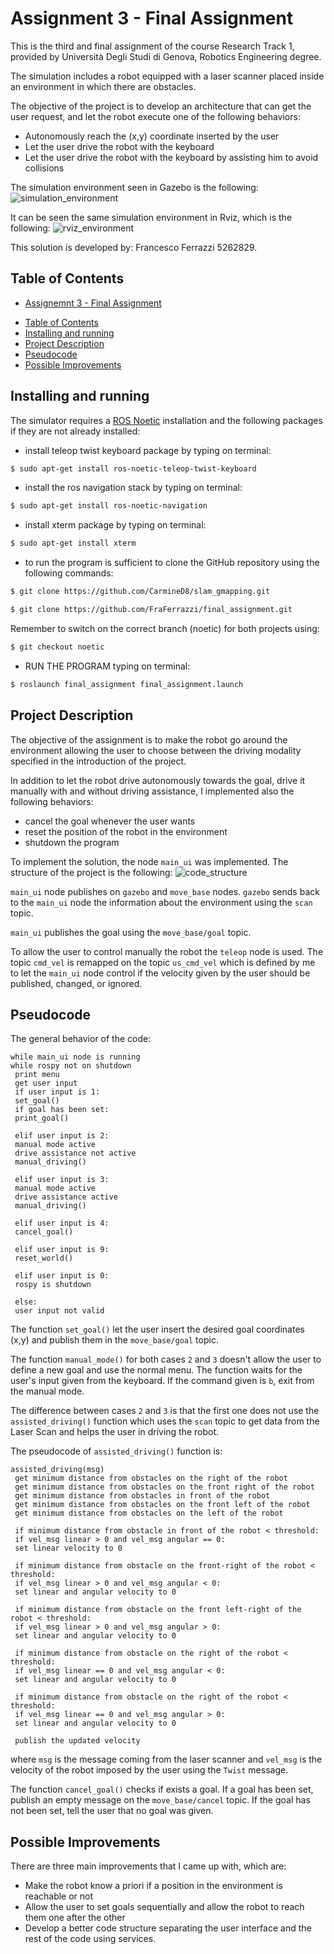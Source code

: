 Assignment 3 - Final Assignment
==================================

This is the third and final assignment of the course Research Track 1, provided by Università Degli Studi di Genova, Robotics Engineering degree.

The simulation includes a robot equipped with a laser scanner placed inside an environment in which there are obstacles. 

The objective of the project is to develop an architecture that can get the user request, and let the robot execute one of the following behaviors:
* Autonomously reach the (x,y) coordinate inserted by the user
* Let the user drive the robot with the keyboard
* Let the user drive the robot with the keyboard by assisting him to avoid collisions

The simulation environment seen in Gazebo is the following:
![simulation_environment](https://github.com/FraFerrazzi/final_assignment/blob/noetic/images/Schermata%202022-02-01%20alle%2020.54.15.png)

It can be seen the same simulation environment in Rviz, which is the following:
![rviz_environment](https://github.com/FraFerrazzi/final_assignment/blob/noetic/images/Schermata%202022-02-01%20alle%2021.35.05.png)

This solution is developed by: Francesco Ferrazzi 5262829.

Table of Contents
----------------------

- [Assignemnt 3 - Final Assignment](#assignemnt-3---final-assignment)
 * [Table of Contents](#table-of-contents)
 * [Installing and running](#installing-and-running)
 * [Project Description](#project-description)
 * [Pseudocode](#pseudocode)
 * [Possible Improvements](#possible-improvements)

Installing and running
----------------------

The simulator requires a [ROS Noetic](http://wiki.ros.org/noetic/Installation) installation and the following packages if they are not already installed:

* install teleop twist keyboard package by typing on terminal:
```bash
$ sudo apt-get install ros-noetic-teleop-twist-keyboard
```
* install the ros navigation stack by typing on terminal:
```bash
$ sudo apt-get install ros-noetic-navigation
```
* install xterm package by typing on terminal:
```bash
$ sudo apt-get install xterm
```
* to run the program is sufficient to clone the GitHub repository using the following commands:
```bash
$ git clone https://github.com/CarmineD8/slam_gmapping.git
```
```bash
$ git clone https://github.com/FraFerrazzi/final_assignment.git
```
Remember to switch on the correct branch (noetic) for both projects using:
```bash
$ git checkout noetic
```
* RUN THE PROGRAM typing on terminal:
```bash
$ roslaunch final_assignment final_assignment.launch
```

Project Description
-------------------

The objective of the assignment is to make the robot go around the environment allowing the user to choose between the driving modality specified in the introduction of the project.

In addition to let the robot drive autonomously towards the goal, drive it manually with and without driving assistance, I implemented also the following behaviors:
* cancel the goal whenever the user wants
* reset the position of the robot in the environment 
* shutdown the program 

To implement the solution, the node `main_ui` was implemented.
The structure of the project is the following:
![code_structure](https://github.com/FraFerrazzi/final_assignment/blob/noetic/images/Schermata%202022-02-01%20alle%2022.16.38.png)

`main_ui` node publishes on `gazebo` and `move_base` nodes. `gazebo` sends back to the `main_ui` node the information about the environment using the `scan` topic.

`main_ui` publishes the goal using the `move_base/goal` topic. 

To allow the user to control manually the robot the `teleop` node is used. The topic `cmd_vel` is remapped on the topic `us_cmd_vel` which is defined by me to let the `main_ui` node control if the velocity given by the user should be published, changed, or ignored. 

Pseudocode
-----------------

The general behavior of the code:
```
while main_ui node is running
while rospy not on shutdown
 print menu
 get user input
 if user input is 1:
 set_goal()
 if goal has been set:
 print_goal()
 
 elif user input is 2:
 manual mode active
 drive assistance not active
 manual_driving()

 elif user input is 3:
 manual mode active 
 drive assistance active
 manual_driving()

 elif user input is 4:
 cancel_goal()

 elif user input is 9:
 reset_world()

 elif user input is 0:
 rospy is shutdown

 else:
 user input not valid
```

The function `set_goal()` let the user insert the desired goal coordinates (x,y) and publish them in the `move_base/goal` topic.

The function `manual_mode()` for both cases `2` and `3` doesn't allow the user to define a new goal and use the normal menu. The function waits for the user's input given from the keyboard. If the command given is `b`, exit from the manual mode.

The difference between cases `2` and `3` is that the first one does not use the `assisted_driving()` function which uses the `scan` topic to get data from the Laser Scan and helps the user in driving the robot.

The pseudocode of `assisted_driving()` function is:
```
assisted_driving(msg)
 get minimum distance from obstacles on the right of the robot
 get minimum distance from obstacles on the front right of the robot
 get minimum distance from obstacles in front of the robot
 get minimum distance from obstacles on the front left of the robot
 get minimum distance from obstacles on the left of the robot

 if minimum distance from obstacle in front of the robot < threshold:
 if vel_msg linear > 0 and vel_msg angular == 0:
 set linear velocity to 0

 if minimum distance from obstacle on the front-right of the robot < threshold:
 if vel_msg linear > 0 and vel_msg angular < 0:
 set linear and angular velocity to 0

 if minimum distance from obstacle on the front left-right of the robot < threshold:
 if vel_msg linear > 0 and vel_msg angular > 0:
 set linear and angular velocity to 0

 if minimum distance from obstacle on the right of the robot < threshold:
 if vel_msg linear == 0 and vel_msg angular < 0:
 set linear and angular velocity to 0

 if minimum distance from obstacle on the right of the robot < threshold:
 if vel_msg linear == 0 and vel_msg angular > 0:
 set linear and angular velocity to 0
 
 publish the updated velocity
```
where `msg` is the message coming from the laser scanner and `vel_msg` is the velocity of the robot imposed by the user using the `Twist` message.

The function `cancel_goal()` checks if exists a goal. If a goal has been set, publish an empty message on the `move_base/cancel` topic. If the goal has not been set, tell the user that no goal was given. 


Possible Improvements
------------------

There are three main improvements that I came up with, which are:
* Make the robot know a priori if a position in the environment is reachable or not
* Allow the user to set goals sequentially and allow the robot to reach them one after the other
* Develop a better code structure separating the user interface and the rest of the code using services.